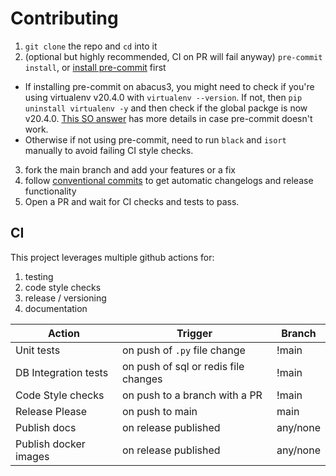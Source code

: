 # Contributing

1. `git clone` the repo and `cd` into it
2. (optional but highly recommended, CI on PR will fail anyway) `pre-commit install`, or [install pre-commit](https://pre-commit.com/#install) first
  * If installing pre-commit on abacus3, you might need to check if you're using virtualenv v20.4.0 with `virtualenv --version`. If not, then `pip uninstall virtualenv -y` and then check if the global packge is now v20.4.0. [This SO answer](https://stackoverflow.com/a/76317793/4249857) has more details in case pre-commit doesn't work.
  * Otherwise if not using pre-commit, need to run `black` and `isort` manually to avoid failing CI style checks.
3. fork the main branch and add your features or a fix
4. follow [conventional commits](https://www.conventionalcommits.org/en/v1.0.0/) to get automatic changelogs and release functionality
5. Open a PR and wait for CI checks and tests to pass.

## CI
This project leverages multiple github actions for:
1. testing
2. code style checks
2. release / versioning
3. documentation

| Action | Trigger | Branch |
|---|---|---|
| Unit tests | on push of `.py` file change | !main |
| DB Integration tests | on push of sql or redis file changes | !main |
| Code Style checks | on push to a branch with a PR | !main |
| Release Please | on push to main | main |
| Publish docs | on release published | any/none |
| Publish docker images | on release published | any/none |
